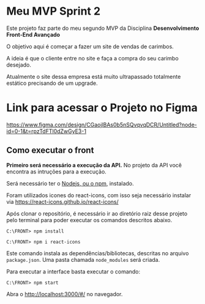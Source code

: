 # Meu MVP Sprint 2

Este projeto faz parte do meu segundo MVP da Disciplina **Desenvolvimento Front-End Avançado** 

O objetivo aqui é começar a fazer um site de vendas de carimbos.

A ideia é que o cliente entre no site e faça a compra do seu carimbo desejado.

Atualmente o site dessa empresa está muito ultrapassado totalmente estático precisando de um upgrade.

# Link para acessar o Projeto no Figma

https://www.figma.com/design/CGaojlBAs0b5nSQvqvqDCR/Untitled?node-id=0-1&t=rpzTdFTl0dZwGyE3-1

## Como executar o front

**Primeiro será necessário a execução da API.** No projeto da API você encontra as intruções para a execução.

Será necessário ter o [Nodejs, ou o npm,](https://nodejs.org/en/download/) instalado. 

Foram utilizados icones do react-icons, com isso seja necessário instalar via https://react-icons.github.io/react-icons/ 

Após clonar o repositório, é necessário ir ao diretório raiz desse projeto pelo terminal para poder executar os comandos descritos abaixo.


```
C:\FRONT> npm install

```

```
C:\FRONT> npm i react-icons
```


Este comando instala as dependências/bibliotecas, descritas no arquivo `package.json`. Uma pasta chamada `node_modules` será criada.

Para executar a interface basta executar o comando: 

```
C:\FRONT> npm start
```




Abra o [http://localhost:3000/#/](http://localhost:3000/#/) no navegador.
